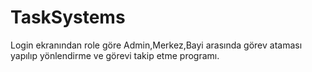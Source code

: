 # TaskSystems
Login ekranından role göre Admin,Merkez,Bayi arasında görev ataması yapılıp yönlendirme ve görevi takip etme programı.
